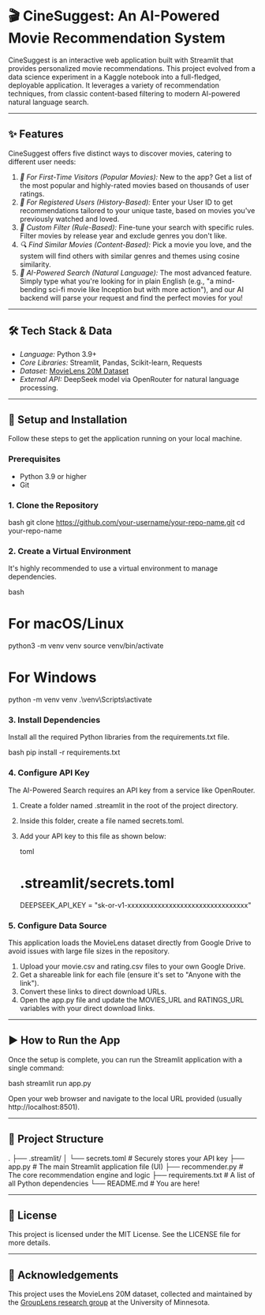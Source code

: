 
# 🎬 CineSuggest: An AI-Powered Movie Recommendation System

CineSuggest is an interactive web application built with Streamlit that provides personalized movie recommendations. This project evolved from a data science experiment in a Kaggle notebook into a full-fledged, deployable application. It leverages a variety of recommendation techniques, from classic content-based filtering to modern AI-powered natural language search.



-----

##  ✨ Features

CineSuggest offers five distinct ways to discover movies, catering to different user needs:

1.  *🌟 For First-Time Visitors (Popular Movies):* New to the app? Get a list of the most popular and highly-rated movies based on thousands of user ratings.
2.  *👤 For Registered Users (History-Based):* Enter your User ID to get recommendations tailored to your unique taste, based on movies you've previously watched and loved.
3.  *🔧 Custom Filter (Rule-Based):* Fine-tune your search with specific rules. Filter movies by release year and exclude genres you don't like.
4.  *🔍 Find Similar Movies (Content-Based):* Pick a movie you love, and the system will find others with similar genres and themes using cosine similarity.
5.  *🤖 AI-Powered Search (Natural Language):* The most advanced feature. Simply type what you're looking for in plain English (e.g., "a mind-bending sci-fi movie like Inception but with more action"), and our AI backend will parse your request and find the perfect movies for you\!

-----

## 🛠 Tech Stack & Data

  * *Language:* Python 3.9+
  * *Core Libraries:* Streamlit, Pandas, Scikit-learn, Requests
  * *Dataset:* [MovieLens 20M Dataset](https://grouplens.org/datasets/movielens/20m/)
  * *External API:* DeepSeek model via OpenRouter for natural language processing.

-----

## 🚀 Setup and Installation

Follow these steps to get the application running on your local machine.

### Prerequisites

  * Python 3.9 or higher
  * Git

### 1. Clone the Repository

bash
git clone https://github.com/your-username/your-repo-name.git
cd your-repo-name


### 2. Create a Virtual Environment

It's highly recommended to use a virtual environment to manage dependencies.

bash
# For macOS/Linux
python3 -m venv venv
source venv/bin/activate

# For Windows
python -m venv venv
.\venv\Scripts\activate


###  3. Install Dependencies

Install all the required Python libraries from the requirements.txt file.

bash
pip install -r requirements.txt


###  4. Configure API Key

The AI-Powered Search requires an API key from a service like OpenRouter.

1.  Create a folder named .streamlit in the root of the project directory.

2.  Inside this folder, create a file named secrets.toml.

3.  Add your API key to this file as shown below:

    toml
    # .streamlit/secrets.toml
    DEEPSEEK_API_KEY = "sk-or-v1-xxxxxxxxxxxxxxxxxxxxxxxxxxxxxxxx"
    

###  5. Configure Data Source

This application loads the MovieLens dataset directly from Google Drive to avoid issues with large file sizes in the repository.

1.  Upload your movie.csv and rating.csv files to your own Google Drive.
2.  Get a shareable link for each file (ensure it's set to "Anyone with the link").
3.  Convert these links to direct download URLs.
4.  Open the app.py file and update the MOVIES_URL and RATINGS_URL variables with your direct download links.

-----

##  ▶ How to Run the App

Once the setup is complete, you can run the Streamlit application with a single command:

bash
streamlit run app.py


Open your web browser and navigate to the local URL provided (usually http://localhost:8501).

-----

##  📂 Project Structure


.
├── .streamlit/
│   └── secrets.toml      # Securely stores your API key
├── app.py                # The main Streamlit application file (UI)
├── recommender.py        # The core recommendation engine and logic
├── requirements.txt      # A list of all Python dependencies
└── README.md             # You are here!


-----

##  📄 License

This project is licensed under the MIT License. See the LICENSE file for more details.

-----

##  🙏 Acknowledgements

This project uses the MovieLens 20M dataset, collected and maintained by the [GroupLens research group](https://grouplens.org/) at the University of Minnesota.
